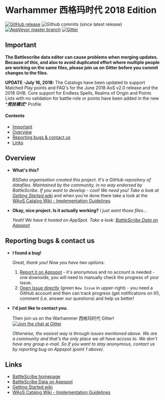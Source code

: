 Warhammer 西格玛时代 2018 Edition
============================

[![GitHub release](https://img.shields.io/github/release/BSData/warhammer-age-of-sigmar.svg?style=flat-square)](https://github.com/BSData-CHN/WH-AOS-Chinese-Localization/releases/latest)
![Github commits (since latest release)](https://img.shields.io/github/commits-since/BSData/warhammer-age-of-sigmar/latest.svg?style=flat-square)
[![AppVeyor master branch](https://img.shields.io/appveyor/ci/BSData/warhammer-age-of-sigmar/master.svg?style=flat-square)](https://ci.appveyor.com/project/BSData/warhammer-age-of-sigmar)
[![Gitter](https://img.shields.io/gitter/room/BSData/warhammer-age-of-sigmar.svg?style=flat-square)](https://github.com/BSData-CHN/WH-AOS-Chinese-Localization)

## Important ##
[Important]: #important

**The Battlescribe data editor can cause problems when merging updates. Because of this, and also to avoid duplicated effort where multiple people are working on the same files, please join us on Gitter before you commit changes to the files.**

**UPDATE -July 16, 2018:**
The Catalogs have been updated to support Matched Play points and FAQ's for the June 2018 AoS v2.0 release and the 2018 GHB. Core support for Endless Spells, Realms of Origin and Points Lists with no validation for battle-role or points have been added in the new **\***竞技模式***\** Profile

#### Contents ####
[Contents]: #contents

* [Important][]
* [Overview][]
* [Reporting bugs & contact us][]
* [Links][]

[Important]: #important
[Overview]: #overview
[Reporting bugs & contact us]: #reporting-bugs--contact-us
[Links]: #links

## Overview ##
[Overview]: #overview

* __What's this?__

  _BSData organisation created this project. It's a GitHub repository of datafiles. Maintained by the community, in no way endorsed by BattleScribe. If you want to develop - cool! We need you! Take a look at [Getting Started wiki][]_ and when you're done there take a look at the [WAoS Catalog Wiki - Implementation Guidelines][]

* __Okay, nice project. Is it actually working?__ _I just want those files..._
 
  _Yeah! We have it hosted on AppSpot. Take a look: [BattleScribe Data on Appspot][]_

## Reporting bugs & contact us ##

* __I found a bug!__
 
  _Great, thank you! Now you have two options:_

  1. [Report it on Appspot][] - it's anonymous and no account is needed - one downside, you will need to manually check the progress of your issue.
  2. [Open Issue directly][] (green ```New Issue``` in upper-right) - you need a GitHub account and then can track progress (get notifications on it!), comment (i.e. answer our questions) and help us better!

* __I'd just like to contact you.__

  Then join us on the Warhammer 西格玛时代 Gitter!  
 [![Join the chat at Gitter](https://badges.gitter.im/BSData/warhammer-age-of-sigmar.svg)](https://github.com/BSData-CHN/WH-AOS-Chinese-Localization?utm_source=badge&utm_medium=badge&utm_campaign=pr-badge&utm_content=badge)
 
  _Otherwise, the easiest way is through issues mentioned above. We are a community and that's the only place we all have access to. We don't have any group e-mail. So if you want to stay anonymous, contact us by reporting bug on Appspot (point 1 above)._

[Report it on Appspot]: http://battlescribedata.appspot.com/#/repo/warhammer-age-of-sigmar
[Open Issue directly]: https://github.com/BSData-CHN/WH-AOS-Chinese-Localization/issues

## Links ##

* [BattleScribe homepage][]
* [BattleScribe Data on Appspot][]
* [Getting Started wiki][]
* [WAoS Catalog Wiki - Implementation Guidelines]


[BattleScribe homepage]: http://www.battlescribe.net/
[BattleScribe Data on Appspot]: http://battlescribedata.appspot.com/#/repos
[Getting Started wiki]: https://github.com/BSData/catalogue-development/wiki/Getting-Started
[WAoS Catalog Wiki - Implementation Guidelines]: https://github.com/BSData-CHN/WH-AOS-Chinese-Localization/wiki/Implementation-Guidelines
